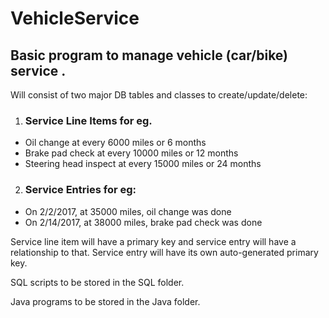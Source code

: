 # VehicleService

## Basic program to manage vehicle (car/bike) service .

Will consist of two major DB tables and classes to create/update/delete:

1. ### Service Line Items for eg.
  - Oil change at every 6000 miles or 6 months
  - Brake pad check at every 10000 miles or 12 months
  - Steering head inspect at every 15000 miles or 24 months

2. ### Service Entries for eg:
  - On 2/2/2017, at 35000 miles, oil change was done
  - On 2/14/2017, at 38000 miles, brake pad check was done

Service line item will have a primary key and service entry will have a relationship to that. Service entry will have its own auto-generated primary key.

SQL scripts to be stored in the SQL folder.

Java programs to be stored in the Java folder.

